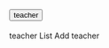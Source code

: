 <div className="accordion-item" id="drop-item">
                        <h2 className="accordion-header" id="flush-headingDropteacher">
                            <button className="accordion-button collapsed" id="flush-headingteacher" type="button" data-bs-toggle="collapse" data-bs-target="#flush-collapseteacherDrop" aria-expanded="false" aria-controls="flush-collapseteacherDrop">
                                <i class="fas fa-user-graduate"></i> teacher 
                            </button>
                        </h2>
                        <div id="flush-collapseteacherDrop" className="collapse" aria-labelledby="flush-headingDropteacher" data-bs-parent="#accordionFlushExample">
                            <div className="accordion-body">
                                <Link className="list-group-item" to="/teacherList"><i class="far fa-address-book"></i>teacher List</Link>
                                <Link className="list-group-item" to="/Addteacher" ><i class="fas fa-user-plus"></i>Add teacher</Link>
                            </div>
                        </div>
                    </div>